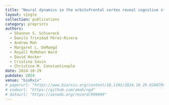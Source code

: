 ```yaml
---
title: "Neural dynamics in the orbitofrontal cortex reveal cognitive strategies"
layout: single
collection: publications
category: preprints
authors:
  - Shannon S. Schiereck
  - Danilo Trinidad Pérez-Rivera
  - Andrew Mah
  - Margaret L. DeMaegd
  - Royall McMahon Ward
  - David Hocker
  - Cristina Savin
  - Christine M. Constantinople
date: 2024-10-29
pubdate: 2024
venue: "bioRxiv"
# paperurl: "https://www.biorxiv.org/content/10.1101/2024.10.29.620879v1"
# codeurl: "https://github.com/amah/ngd"
# dataurl: "https://zenodo.org/record/999999"
---
```

